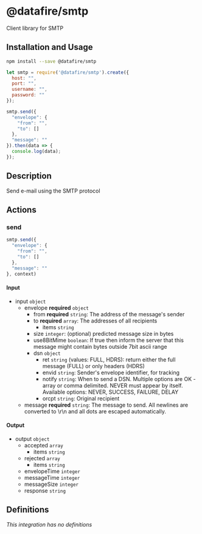 # @datafire/smtp

Client library for SMTP

## Installation and Usage
```bash
npm install --save @datafire/smtp
```
```js
let smtp = require('@datafire/smtp').create({
  host: "",
  port: "",
  username: "",
  password: ""
});

smtp.send({
  "envelope": {
    "from": "",
    "to": []
  },
  "message": ""
}).then(data => {
  console.log(data);
});
```

## Description

Send e-mail using the SMTP protocol

## Actions

### send



```js
smtp.send({
  "envelope": {
    "from": "",
    "to": []
  },
  "message": ""
}, context)
```

#### Input
* input `object`
  * envelope **required** `object`
    * from **required** `string`: The address of the message's sender
    * to **required** `array`: The addresses of all recipients
      * items `string`
    * size `integer`: (optional) predicted message size in bytes
    * use8BitMime `boolean`: If true then inform the server that this message might contain bytes outside 7bit ascii range
    * dsn `object`
      * ret `string` (values: FULL, HDRS): return either the full message (FULL) or only headers (HDRS)
      * envid `string`: Sender's envelope identifier, for tracking
      * notify `string`: When to send a DSN. Multiple options are OK - array or comma delimited. NEVER must appear by itself. Available options: NEVER, SUCCESS, FAILURE, DELAY
      * orcpt `string`: Original recipient
  * message **required** `string`: The message to send. All newlines are converted to \r\n and all dots are escaped automatically.

#### Output
* output `object`
  * accepted `array`
    * items `string`
  * rejected `array`
    * items `string`
  * envelopeTime `integer`
  * messageTime `integer`
  * messageSize `integer`
  * response `string`



## Definitions

*This integration has no definitions*
